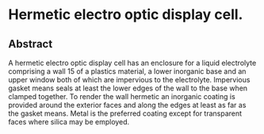 # Hermetic electro optic display cell.

## Abstract
A hermetic electro optic display cell has an enclosure for a liquid electrolyte comprising a wall 15 of a plastics material, a lower inorganic base and an upper window both of which are impervious to the electrolyte. Impervious gasket means seals at least the lower edges of the wall to the base when clamped together. To render the wall hermetic an inorganic coating is provided around the exterior faces and along the edges at least as far as the gasket means. Metal is the preferred coating except for transparent faces where silica may be employed.